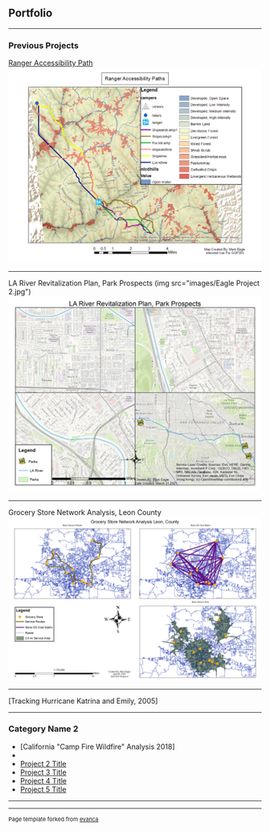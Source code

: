 ## Portfolio

---

### Previous Projects 

[Ranger Accessibility Path](https://github.com/chereagle1/chereagle1.github.io/blob/46d0c27a12d1707a58a32e9fea1aebb5cf1403af/images/Ranger%20Accessibility%20Paths.png)
<img src="images/Ranger%20Accessibility%20Paths.png"/>

---
LA River Revitalization Plan, Park Prospects (img src="images/Eagle Project 2.jpg")
<img src="images/Eagle Project 2.jpg"/>

---
Grocery Store Network Analysis, Leon County 
<img src="images/Eagle Project 4.png"/>

---
[Tracking Hurricane Katrina and Emily, 2005] 
<pdf src="pdf/Assignment 7 Eagle.pdf"/>

---
### Category Name 2

- [California "Camp Fire Wildfire" Analysis 2018] 
- <pdf src="https://github.com/chereagle1/chereagle1.github.io/blob/5100a9cf8be8d7d0e484dfd5537597b71070eef5/pdf/Final%20Project%20Mark%20Eagle.pdf"/>
- [Project 2 Title](http://example.com/)
- [Project 3 Title](http://example.com/)
- [Project 4 Title](http://example.com/)
- [Project 5 Title](http://example.com/)

---




---
<p style="font-size:11px">Page template forked from <a href="https://github.com/evanca/quick-portfolio">evanca</a></p>
<!-- Remove above link if you don't want to attibute -->
